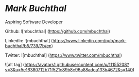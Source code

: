 # *Mark Buchthal*

Aspiring Software Developer

Github: ![mbuchthal] (https://github.com/mbuchthal)

LinkedIn: ![mbuchthal] (https://www.linkedin.com/pub/mark-buchthal/b5/739/7b/en)

Twitter: ![mbuchthal] (https://www.twitter.com/mbuchthal)

![alt tag] (https://avatars1.githubusercontent.com/u/11155208?v=3&u=5e16380712b71f521c89b8c96a88adca133b4672&s=140)



